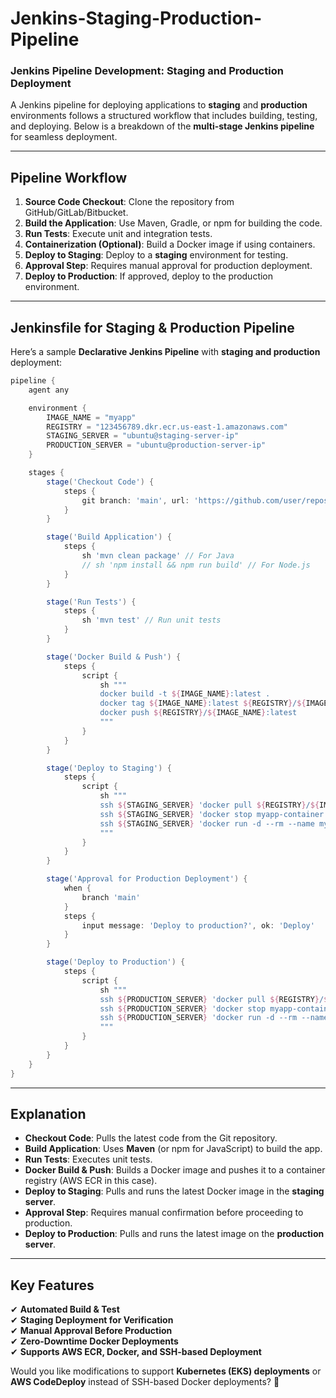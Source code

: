 # Jenkins-Staging-Production-Pipeline
### **Jenkins Pipeline Development: Staging and Production Deployment**

A Jenkins pipeline for deploying applications to **staging** and **production** environments follows a structured workflow that includes building, testing, and deploying. Below is a breakdown of the **multi-stage Jenkins pipeline** for seamless deployment.

---

## **Pipeline Workflow**
1. **Source Code Checkout**: Clone the repository from GitHub/GitLab/Bitbucket.
2. **Build the Application**: Use Maven, Gradle, or npm for building the code.
3. **Run Tests**: Execute unit and integration tests.
4. **Containerization (Optional)**: Build a Docker image if using containers.
5. **Deploy to Staging**: Deploy to a **staging** environment for testing.
6. **Approval Step**: Requires manual approval for production deployment.
7. **Deploy to Production**: If approved, deploy to the production environment.

---

## **Jenkinsfile for Staging & Production Pipeline**
Here’s a sample **Declarative Jenkins Pipeline** with **staging and production** deployment:

```groovy
pipeline {
    agent any

    environment {
        IMAGE_NAME = "myapp"
        REGISTRY = "123456789.dkr.ecr.us-east-1.amazonaws.com"
        STAGING_SERVER = "ubuntu@staging-server-ip"
        PRODUCTION_SERVER = "ubuntu@production-server-ip"
    }

    stages {
        stage('Checkout Code') {
            steps {
                git branch: 'main', url: 'https://github.com/user/repository.git'
            }
        }

        stage('Build Application') {
            steps {
                sh 'mvn clean package' // For Java
                // sh 'npm install && npm run build' // For Node.js
            }
        }

        stage('Run Tests') {
            steps {
                sh 'mvn test' // Run unit tests
            }
        }

        stage('Docker Build & Push') {
            steps {
                script {
                    sh """
                    docker build -t ${IMAGE_NAME}:latest .
                    docker tag ${IMAGE_NAME}:latest ${REGISTRY}/${IMAGE_NAME}:latest
                    docker push ${REGISTRY}/${IMAGE_NAME}:latest
                    """
                }
            }
        }

        stage('Deploy to Staging') {
            steps {
                script {
                    sh """
                    ssh ${STAGING_SERVER} 'docker pull ${REGISTRY}/${IMAGE_NAME}:latest'
                    ssh ${STAGING_SERVER} 'docker stop myapp-container || true'
                    ssh ${STAGING_SERVER} 'docker run -d --rm --name myapp-container -p 8080:8080 ${REGISTRY}/${IMAGE_NAME}:latest'
                    """
                }
            }
        }

        stage('Approval for Production Deployment') {
            when {
                branch 'main'
            }
            steps {
                input message: 'Deploy to production?', ok: 'Deploy'
            }
        }

        stage('Deploy to Production') {
            steps {
                script {
                    sh """
                    ssh ${PRODUCTION_SERVER} 'docker pull ${REGISTRY}/${IMAGE_NAME}:latest'
                    ssh ${PRODUCTION_SERVER} 'docker stop myapp-container || true'
                    ssh ${PRODUCTION_SERVER} 'docker run -d --rm --name myapp-container -p 8080:8080 ${REGISTRY}/${IMAGE_NAME}:latest'
                    """
                }
            }
        }
    }
}
```

---

## **Explanation**
- **Checkout Code**: Pulls the latest code from the Git repository.
- **Build Application**: Uses **Maven** (or npm for JavaScript) to build the app.
- **Run Tests**: Executes unit tests.
- **Docker Build & Push**: Builds a Docker image and pushes it to a container registry (AWS ECR in this case).
- **Deploy to Staging**: Pulls and runs the latest Docker image in the **staging server**.
- **Approval Step**: Requires manual confirmation before proceeding to production.
- **Deploy to Production**: Pulls and runs the latest image on the **production server**.

---

## **Key Features**
✔ **Automated Build & Test**  
✔ **Staging Deployment for Verification**  
✔ **Manual Approval Before Production**  
✔ **Zero-Downtime Docker Deployments**  
✔ **Supports AWS ECR, Docker, and SSH-based Deployment**  

Would you like modifications to support **Kubernetes (EKS) deployments** or **AWS CodeDeploy** instead of SSH-based Docker deployments? 🚀
